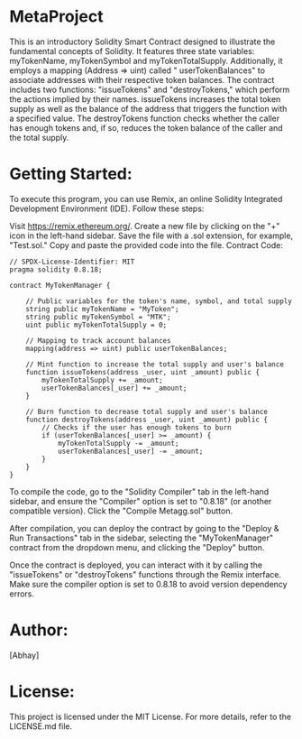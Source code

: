 # MetaProject
This is an introductory Solidity Smart Contract designed to illustrate the fundamental concepts of Solidity. It features three state variables: myTokenName, myTokenSymbol and myTokenTotalSupply. Additionally, it employs a mapping (Address => uint) called " userTokenBalances" to associate addresses with their respective token balances. The contract includes two functions: "issueTokens" and "destroyTokens," which perform the actions implied by their names. issueTokens increases the total token supply as well as the balance of the address that triggers the function with a specified value. The destroyTokens function checks whether the caller has enough tokens and, if so, reduces the token balance of the caller and the total supply.

# Getting Started:

To execute this program, you can use Remix, an online Solidity Integrated Development Environment (IDE). Follow these steps:

Visit https://remix.ethereum.org/.
Create a new file by clicking on the "+" icon in the left-hand sidebar. Save the file with a .sol extension, for example, "Test.sol."
Copy and paste the provided code into the file.
Contract Code:
```
// SPDX-License-Identifier: MIT
pragma solidity 0.8.18;

contract MyTokenManager {

    // Public variables for the token's name, symbol, and total supply
    string public myTokenName = "MyToken";
    string public myTokenSymbol = "MTK";
    uint public myTokenTotalSupply = 0;

    // Mapping to track account balances
    mapping(address => uint) public userTokenBalances;

    // Mint function to increase the total supply and user's balance
    function issueTokens(address _user, uint _amount) public {
        myTokenTotalSupply += _amount;
        userTokenBalances[_user] += _amount;
    }

    // Burn function to decrease total supply and user's balance
    function destroyTokens(address _user, uint _amount) public {
        // Checks if the user has enough tokens to burn
        if (userTokenBalances[_user] >= _amount) {
            myTokenTotalSupply -= _amount;
            userTokenBalances[_user] -= _amount;
        }
    }
}
```
To compile the code, go to the "Solidity Compiler" tab in the left-hand sidebar, and ensure the "Compiler" option is set to "0.8.18" (or another compatible version). Click the "Compile Metagg.sol" button.

After compilation, you can deploy the contract by going to the "Deploy & Run Transactions" tab in the sidebar, selecting the "MyTokenManager" contract from the dropdown menu, and clicking the "Deploy" button.

Once the contract is deployed, you can interact with it by calling the "issueTokens" or "destroyTokens" functions through the Remix interface. Make sure the compiler option is set to 0.8.18 to avoid version dependency errors.

# Author:

[Abhay]

# License:

This project is licensed under the MIT License. For more details, refer to the LICENSE.md file.


